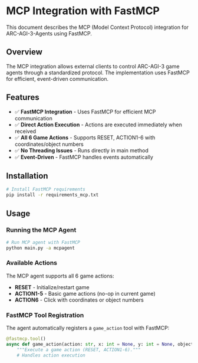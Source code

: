 # MCP Integration with FastMCP

This document describes the MCP (Model Context Protocol) integration for ARC-AGI-3-Agents using FastMCP.

## Overview

The MCP integration allows external clients to control ARC-AGI-3 game agents through a standardized protocol. The implementation uses FastMCP for efficient, event-driven communication.

## Features

- ✅ **FastMCP Integration** - Uses FastMCP for efficient MCP communication
- ✅ **Direct Action Execution** - Actions are executed immediately when received
- ✅ **All 6 Game Actions** - Supports RESET, ACTION1-6 with coordinates/object numbers
- ✅ **No Threading Issues** - Runs directly in main method
- ✅ **Event-Driven** - FastMCP handles events automatically

## Installation

```bash
# Install FastMCP requirements
pip install -r requirements_mcp.txt
```

## Usage

### Running the MCP Agent

```bash
# Run MCP agent with FastMCP
python main.py -a mcpagent
```

### Available Actions

The MCP agent supports all 6 game actions:

- **RESET** - Initialize/restart game
- **ACTION1-5** - Basic game actions (no-op in current game)
- **ACTION6** - Click with coordinates or object numbers

### FastMCP Tool Registration

The agent automatically registers a `game_action` tool with FastMCP:

```python
@fastmcp.tool()
async def game_action(action: str, x: int = None, y: int = None, object_number: int = None):
    """Execute a game action (RESET, ACTION1-6)."""
    # Handles action execution
```

